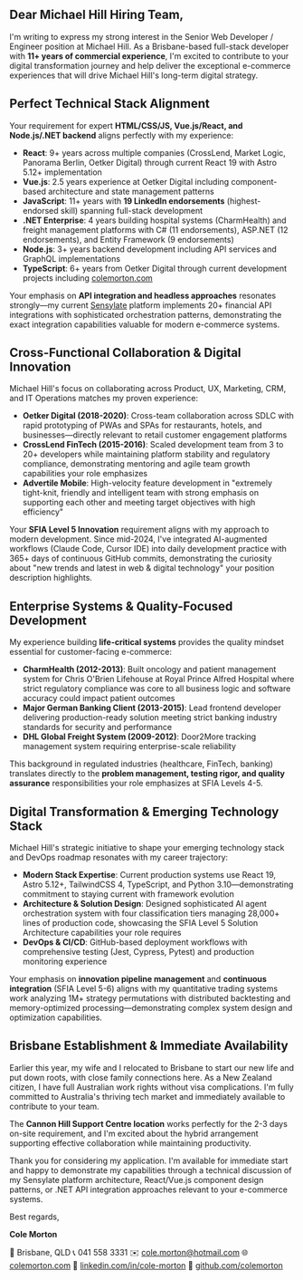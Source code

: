 ## Dear Michael Hill Hiring Team,

I'm writing to express my strong interest in the Senior Web Developer / Engineer position at Michael Hill. As a Brisbane-based full-stack developer with **11+ years of commercial experience**, I'm excited to contribute to your digital transformation journey and help deliver the exceptional e-commerce experiences that will drive Michael Hill's long-term digital strategy.

## Perfect Technical Stack Alignment

Your requirement for expert **HTML/CSS/JS, Vue.js/React, and Node.js/.NET backend** aligns perfectly with my experience:

- **React**: 9+ years across multiple companies (CrossLend, Market Logic, Panorama Berlin, Oetker Digital) through current React 19 with Astro 5.12+ implementation
- **Vue.js**: 2.5 years experience at Oetker Digital including component-based architecture and state management patterns
- **JavaScript**: 11+ years with **19 LinkedIn endorsements** (highest-endorsed skill) spanning full-stack development
- **.NET Enterprise**: 4 years building hospital systems (CharmHealth) and freight management platforms with C# (11 endorsements), ASP.NET (12 endorsements), and Entity Framework (9 endorsements)
- **Node.js**: 3+ years backend development including API services and GraphQL implementations
- **TypeScript**: 6+ years from Oetker Digital through current development projects including [colemorton.com](https://colemorton.com)

Your emphasis on **API integration and headless approaches** resonates strongly—my current [Sensylate](https://github.com/ColeMorton/sensylate) platform implements 20+ financial API integrations with sophisticated orchestration patterns, demonstrating the exact integration capabilities valuable for modern e-commerce systems.

## Cross-Functional Collaboration & Digital Innovation

Michael Hill's focus on collaborating across Product, UX, Marketing, CRM, and IT Operations matches my proven experience:

- **Oetker Digital (2018-2020)**: Cross-team collaboration across SDLC with rapid prototyping of PWAs and SPAs for restaurants, hotels, and businesses—directly relevant to retail customer engagement platforms
- **CrossLend FinTech (2015-2016)**: Scaled development team from 3 to 20+ developers while maintaining platform stability and regulatory compliance, demonstrating mentoring and agile team growth capabilities your role emphasizes
- **Advertile Mobile**: High-velocity feature development in "extremely tight-knit, friendly and intelligent team with strong emphasis on supporting each other and meeting target objectives with high efficiency"

Your **SFIA Level 5 Innovation** requirement aligns with my approach to modern development. Since mid-2024, I've integrated AI-augmented workflows (Claude Code, Cursor IDE) into daily development practice with 365+ days of continuous GitHub commits, demonstrating the curiosity about "new trends and latest in web & digital technology" your position description highlights.

## Enterprise Systems & Quality-Focused Development

My experience building **life-critical systems** provides the quality mindset essential for customer-facing e-commerce:

- **CharmHealth (2012-2013)**: Built oncology and patient management system for Chris O'Brien Lifehouse at Royal Prince Alfred Hospital where strict regulatory compliance was core to all business logic and software accuracy could impact patient outcomes
- **Major German Banking Client (2013-2015)**: Lead frontend developer delivering production-ready solution meeting strict banking industry standards for security and performance
- **DHL Global Freight System (2009-2012)**: Door2More tracking management system requiring enterprise-scale reliability

This background in regulated industries (healthcare, FinTech, banking) translates directly to the **problem management, testing rigor, and quality assurance** responsibilities your role emphasizes at SFIA Levels 4-5.

## Digital Transformation & Emerging Technology Stack

Michael Hill's strategic initiative to shape your emerging technology stack and DevOps roadmap resonates with my career trajectory:

- **Modern Stack Expertise**: Current production systems use React 19, Astro 5.12+, TailwindCSS 4, TypeScript, and Python 3.10—demonstrating commitment to staying current with framework evolution
- **Architecture & Solution Design**: Designed sophisticated AI agent orchestration system with four classification tiers managing 28,000+ lines of production code, showcasing the SFIA Level 5 Solution Architecture capabilities your role requires
- **DevOps & CI/CD**: GitHub-based deployment workflows with comprehensive testing (Jest, Cypress, Pytest) and production monitoring experience

Your emphasis on **innovation pipeline management** and **continuous integration** (SFIA Level 5-6) aligns with my quantitative trading systems work analyzing 1M+ strategy permutations with distributed backtesting and memory-optimized processing—demonstrating complex system design and optimization capabilities.

## Brisbane Establishment & Immediate Availability

Earlier this year, my wife and I relocated to Brisbane to start our new life and put down roots, with close family connections here. As a New Zealand citizen, I have full Australian work rights without visa complications. I'm fully committed to Australia's thriving tech market and immediately available to contribute to your team.

The **Cannon Hill Support Centre location** works perfectly for the 2-3 days on-site requirement, and I'm excited about the hybrid arrangement supporting effective collaboration while maintaining productivity.

Thank you for considering my application. I'm available for immediate start and happy to demonstrate my capabilities through a technical discussion of my Sensylate platform architecture, React/Vue.js component design patterns, or .NET API integration approaches relevant to your e-commerce systems.

Best regards,

**Cole Morton**

📍 Brisbane, QLD
📞 041 558 3331
✉️ cole.morton@hotmail.com
🌐 [colemorton.com](https://colemorton.com)
💼 [linkedin.com/in/cole-morton](https://www.linkedin.com/in/cole-morton-72300745/)
📂 [github.com/colemorton](https://github.com/colemorton)
